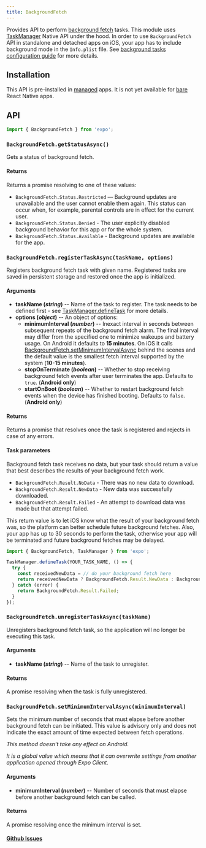 ```yaml
---
title: BackgroundFetch
---
```


Provides API to perform [background fetch](https://developer.apple.com/documentation/uikit/core_app/managing_your_app_s_life_cycle/preparing_your_app_to_run_in_the_background/updating_your_app_with_background_app_refresh) tasks. This module uses [TaskManager](../task-manager) Native API under the hood.
In order to use `BackgroundFetch` API in standalone and detached apps on iOS, your app has to include background mode in the `Info.plist` file. See [background tasks configuration guide](../task-manager#configuration-for-standalone-apps) for more details.

## Installation

This API is pre-installed in [managed](../../introduction/managed-vs-bare/#managed-workflow) apps. It is not yet available for [bare](../../introduction/managed-vs-bare/#bare-workflow) React Native apps.

## API

```js
import { BackgroundFetch } from 'expo';
```

### `BackgroundFetch.getStatusAsync()`

Gets a status of background fetch.

#### Returns

Returns a promise resolving to one of these values:
-   `BackgroundFetch.Status.Restricted` — Background updates are unavailable and the user cannot enable them again. This status can occur when, for example, parental controls are in effect for the current user.
-   `BackgroundFetch.Status.Denied` - The user explicitly disabled background behavior for this app or for the whole system.
-   `BackgroundFetch.Status.Available` - Background updates are available for the app.

### `BackgroundFetch.registerTaskAsync(taskName, options)`

Registers background fetch task with given name. Registered tasks are saved in persistent storage and restored once the app is initialized.

#### Arguments

-   **taskName (_string_)** -- Name of the task to register. The task needs to be defined first - see [TaskManager.defineTask](../task-manager#taskmanagerdefinetasktaskname-task) for more details.
-   **options (_object_)** -- An object of options:
    -   **minimumInterval (_number_)** -- Inexact interval in seconds between subsequent repeats of the background fetch alarm. The final interval may differ from the specified one to minimize wakeups and battery usage.
    On Android it defaults to **15 minutes**. On iOS it calls [BackgroundFetch.setMinimumIntervalAsync](#backgroundfetchsetminimumintervalasyncminimuminterval) behind the scenes and the default value is the smallest fetch interval supported by the system (**10-15 minutes**).
    -   **stopOnTerminate (_boolean_)** -- Whether to stop receiving background fetch events after user terminates the app. Defaults to `true`. (**Android only**)
    -   **startOnBoot (_boolean_)** -- Whether to restart background fetch events when the device has finished booting. Defaults to `false`. (**Android only**)

#### Returns

Returns a promise that resolves once the task is registered and rejects in case of any errors.

#### Task parameters

Background fetch task receives no data, but your task should return a value that best describes the results of your background fetch work.
-   `BackgroundFetch.Result.NoData` - There was no new data to download.
-   `BackgroundFetch.Result.NewData` - New data was successfully downloaded.
-   `BackgroundFetch.Result.Failed` - An attempt to download data was made but that attempt failed.

This return value is to let iOS know what the result of your background fetch was, so the platform can better schedule future background fetches. Also, your app has up to 30 seconds to perform the task, otherwise your app will be terminated and future background fetches may be delayed.

```javascript
import { BackgroundFetch, TaskManager } from 'expo';

TaskManager.defineTask(YOUR_TASK_NAME, () => {
  try {
    const receivedNewData = // do your background fetch here
    return receivedNewData ? BackgroundFetch.Result.NewData : BackgroundFetch.Result.NoData;
  } catch (error) {
    return BackgroundFetch.Result.Failed;
  }
});
```

### `BackgroundFetch.unregisterTaskAsync(taskName)`

Unregisters background fetch task, so the application will no longer be executing this task.

#### Arguments

-   **taskName (_string_)** -- Name of the task to unregister.

#### Returns

A promise resolving when the task is fully unregistered.

### `BackgroundFetch.setMinimumIntervalAsync(minimumInterval)`

Sets the minimum number of seconds that must elapse before another background fetch can be initiated. This value is advisory only and does not indicate the exact amount of time expected between fetch operations.

*This method doesn't take any effect on Android.*

*It is a global value which means that it can overwrite settings from another application opened through Expo Client.*

#### Arguments

-   **minimumInterval (_number_)** -- Number of seconds that must elapse before another background fetch can be called.

#### Returns

A promise resolving once the minimum interval is set.

#### [Github Issues](https://github.com/expo/expo/labels/BackgroundFetch)

